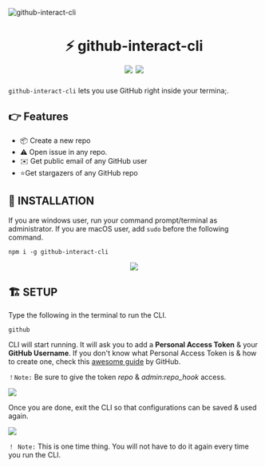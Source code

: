 ![github-interact-cli](https://i.imgur.com/m46Grpf.jpg)

<div align="center">
	<h1>⚡️ github-interact-cli<br>
	<img src="https://img.shields.io/badge/version-v2.2.2-green">
	<img src="https://img.shields.io/badge/license-MIT-green">
	</h1>
</div>

`github-interact-cli` lets you use GitHub right inside your termina;.

## 👉 Features

- 📦 Create a new repo
- ⚠️ Open issue in any repo.
- ✉️ Get public email of any GitHub user
- ⭐️Get stargazers of any GitHub repo

## 🎩 INSTALLATION

If you are windows user, run your command prompt/terminal as administrator. If you are macOS user, add `sudo` before the following command.

```
npm i -g github-interact-cli
```

<div align="center">
	<img src="https://i.imgur.com/ClFFvhH.gif">
</div>

## 🏗 SETUP

Type the following in the terminal to run the CLI.

```
github
```

CLI will start running. It will ask you to add a **Personal Access Token** & your **GitHub Username**. If you don't know what Personal Access Token is & how to create one, check this [awesome guide](https://help.github.com/en/github/authenticating-to-github/creating-a-personal-access-token-for-the-command-line) by GitHub.

`！Note:` Be sure to give the token _repo_ & _admin:repo_hook_ access.

<img src="https://i.imgur.com/El9gYcp.png">

Once you are done, exit the CLI so that configurations can be saved & used again.

<img src="https://i.imgur.com/fVdgewD.png">

`！ Note:` This is one time thing. You will not have to do it again every time you run the CLI.


